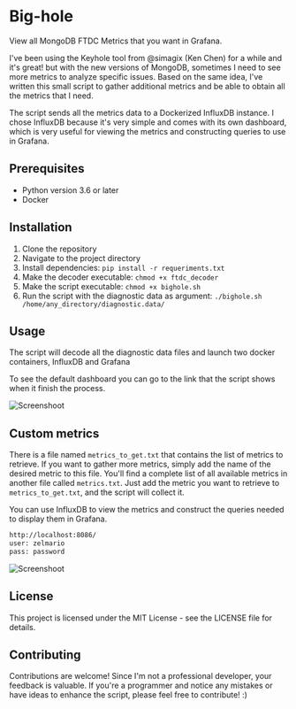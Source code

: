 # Big-hole
View all MongoDB FTDC Metrics that you want in Grafana.

I've been using the Keyhole tool from @simagix (Ken Chen) for a while and it's great! but with the new versions of MongoDB, sometimes I need to see more metrics to analyze specific issues.
Based on the same idea, I've written this small script to gather additional metrics and be able to obtain all the metrics that I need.

The script sends all the metrics data to a Dockerized InfluxDB instance. I chose InfluxDB because it's very simple and comes with its own dashboard, which is very useful for viewing the metrics and constructing queries to use in Grafana.

## Prerequisites
- Python version 3.6 or later
- Docker

## Installation
1. Clone the repository
2. Navigate to the project directory
3. Install dependencies: `pip install -r requeriments.txt`
4. Make the decoder executable: `chmod +x ftdc_decoder`
5. Make the script executable: `chmod +x bighole.sh`
6. Run the script with the diagnostic data as argument: `./bighole.sh /home/any_directory/diagnostic.data/`

## Usage
The script will decode all the diagnostic data files and launch two docker containers, InfluxDB and Grafana

To see the default dashboard you can go to the link that the script shows when it finish the process.

![Screenshoot](https://github.com/zelmario/Big-hole/blob/main/big_hole.png?raw=true)


## Custom metrics
There is a file named `metrics_to_get.txt` that contains the list of metrics to retrieve. If you want to gather more metrics, simply add the name of the desired metric to this file.
You'll find a complete list of all available metrics in another file called `metrics.txt`. Just add the metric you want to retrieve to `metrics_to_get.txt`, and the script will collect it.

You can use InfluxDB to view the metrics and construct the queries needed to display them in Grafana.
```bash
http://localhost:8086/
user: zelmario
pass: password
```

![Screenshoot](https://github.com/zelmario/Big-hole/blob/main/influxdb.png?raw=true)

## License
This project is licensed under the MIT License - see the LICENSE file for details.

## Contributing
Contributions are welcome! Since I'm not a professional developer, your feedback is valuable. If you're a programmer and notice any mistakes or have ideas to enhance the script, please feel free to contribute! :)

